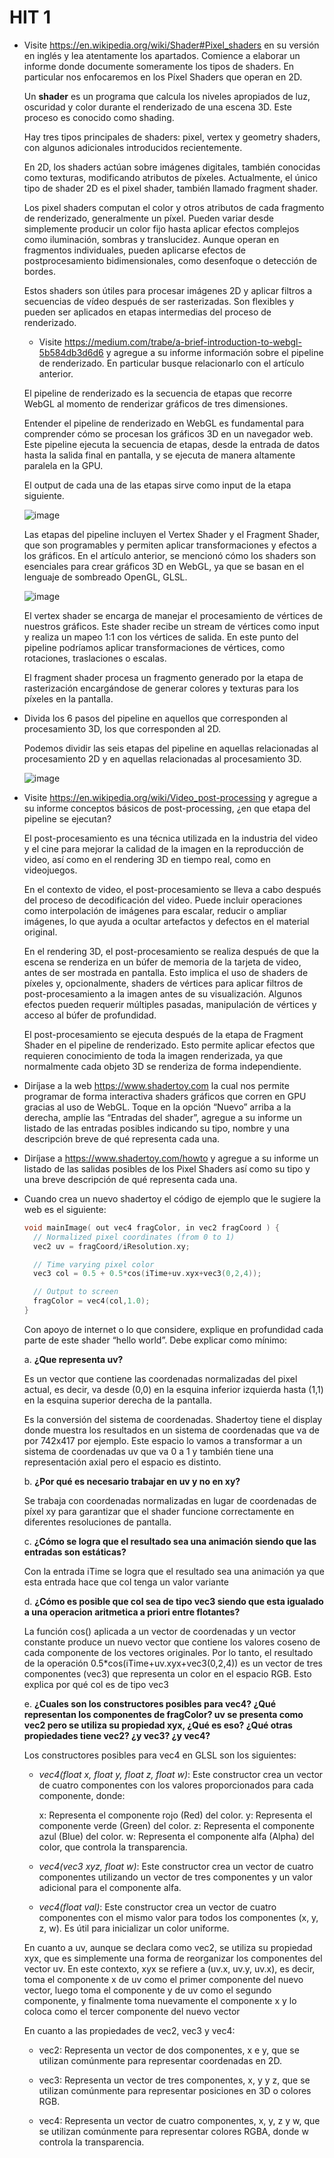 # HIT 1

- Visite https://en.wikipedia.org/wiki/Shader#Pixel_shaders en su versión en inglés y lea atentamente los apartados. Comience a elaborar un informe donde documente someramente los tipos de shaders. En particular nos enfocaremos en los Píxel Shaders que operan en 2D.

  Un **shader** es un programa que calcula los niveles apropiados de luz, oscuridad y color durante el renderizado de una escena 3D. Este proceso es conocido como shading.
  
  Hay tres tipos principales de shaders: pixel, vertex y geometry shaders, con algunos adicionales introducidos recientemente.
  
  En 2D, los shaders actúan sobre imágenes digitales, también conocidas como texturas, modificando atributos de píxeles. Actualmente, el único tipo de shader 2D es el pixel shader, también llamado fragment shader.
  
  Los pixel shaders computan el color y otros atributos de cada fragmento de renderizado, generalmente un píxel. Pueden variar desde simplemente producir un color fijo hasta aplicar efectos complejos como iluminación, sombras y translucidez. Aunque operan en fragmentos individuales, pueden aplicarse efectos de postprocesamiento bidimensionales, como desenfoque o detección de bordes.
  
  Estos shaders son útiles para procesar imágenes 2D y aplicar filtros a secuencias de vídeo después de ser rasterizadas. Son flexibles y pueden ser aplicados en etapas intermedias del proceso de renderizado.
  
  - Visite https://medium.com/trabe/a-brief-introduction-to-webgl-5b584db3d6d6 y agregue a su informe información sobre el pipeline de renderizado. En particular busque relacionarlo con el artículo anterior.
  
  El pipeline de renderizado es la secuencia de etapas que recorre WebGL al momento de renderizar gráficos de tres dimensiones. 
  
  Entender el pipeline de renderizado en WebGL es fundamental para comprender cómo se procesan los gráficos 3D en un navegador web. Este pipeline ejecuta la secuencia de etapas, desde la entrada de datos hasta la salida final en pantalla, y se ejecuta de manera altamente paralela en la GPU.
  
  El output de cada una de las etapas sirve como input de la etapa siguiente.
  
  ![image](https://github.com/Fedesin/sdypp-2024/assets/117539520/f8e95db5-d1bf-4c97-868d-fe59e5987158)
  
  Las etapas del pipeline incluyen el Vertex Shader y el Fragment Shader, que son programables y permiten aplicar transformaciones y efectos a los gráficos. En el artículo anterior, se mencionó cómo los shaders son esenciales para crear gráficos 3D en WebGL, ya que se basan en el lenguaje de sombreado OpenGL, GLSL.
  
  ![image](https://github.com/Fedesin/sdypp-2024/assets/117539520/cc6826ae-fc4a-49c4-9791-ca55c69d85c3)
  
  El vertex shader se encarga de manejar el procesamiento de vértices de nuestros gráficos. Este shader recibe un stream de vértices como input y realiza un mapeo 1:1 con los vértices de salida. En este punto del pipeline podríamos aplicar transformaciones de vértices, como rotaciones, traslaciones o escalas.
  
  El fragment shader procesa un fragmento generado por la etapa de rasterización encargándose de generar colores y texturas para los píxeles en la pantalla. 

 - Divida los 6 pasos del pipeline en aquellos que corresponden al procesamiento 3D, los que corresponden al 2D.

    Podemos dividir las seis etapas del pipeline en aquellas relacionadas al procesamiento 2D y en aquellas relacionadas al procesamiento 3D.
    
    ![image](https://github.com/Fedesin/sdypp-2024/assets/117539520/8d89c29c-bdeb-4bd1-9cce-25a22d915650)

- Visite https://en.wikipedia.org/wiki/Video_post-processing y agregue a su informe conceptos básicos de post-processing, ¿en que etapa del pipeline se ejecutan?

	El post-procesamiento es una técnica utilizada en la industria del video y el cine para mejorar la calidad de la imagen en la reproducción de video, así como en el rendering 3D en tiempo real, como en videojuegos.

  En el contexto de video, el post-procesamiento se lleva a cabo después del proceso de decodificación del video. Puede incluir operaciones como interpolación de imágenes para escalar, reducir o ampliar imágenes, lo que ayuda a ocultar artefactos y defectos en el material original.
  
  En el rendering 3D, el post-procesamiento se realiza después de que la escena se renderiza en un búfer de memoria de la tarjeta de video, antes de ser mostrada en pantalla. Esto implica el uso de shaders de píxeles y, opcionalmente, shaders de vértices para aplicar filtros de post-procesamiento a la imagen antes de su visualización. Algunos efectos pueden requerir múltiples pasadas, manipulación de vértices y acceso al búfer de profundidad.
  
  El post-procesamiento se ejecuta después de la etapa de Fragment Shader en el pipeline de renderizado. Esto permite aplicar efectos que requieren conocimiento de toda la imagen renderizada, ya que normalmente cada objeto 3D se renderiza de forma independiente.

- Diríjase a la web https://www.shadertoy.com la cual nos permite programar de forma interactiva shaders gráficos que corren en GPU gracias al uso de WebGL. Toque en la opción “Nuevo” arriba a la derecha, amplíe las “Entradas del shader”, agregue a su informe un listado de las entradas posibles indicando su tipo, nombre y una descripción breve de qué representa cada una.

- Diríjase a https://www.shadertoy.com/howto y agregue a su informe un listado de las salidas posibles de los Pixel Shaders así como su tipo y una breve descripción de qué representa cada una.

- Cuando crea un nuevo shadertoy el código de ejemplo que le sugiere la web es el siguiente:

    ```C
    void mainImage( out vec4 fragColor, in vec2 fragCoord ) {
      // Normalized pixel coordinates (from 0 to 1)
      vec2 uv = fragCoord/iResolution.xy;
    
      // Time varying pixel color
      vec3 col = 0.5 + 0.5*cos(iTime+uv.xyx+vec3(0,2,4));
    
      // Output to screen
      fragColor = vec4(col,1.0);
    }
    ```

  Con apoyo de internet o lo que considere, explique en profundidad cada parte de este shader “hello world”. Debe explicar como mínimo:
  
  a. **¿Que representa uv?**
  
     Es un vector que contiene las coordenadas normalizadas del pixel actual, es decir, va desde (0,0) en la esquina inferior izquierda hasta (1,1) en la esquina superior derecha de la pantalla.

     Es la conversión del sistema de coordenadas. Shadertoy tiene el display donde muestra los resultados en un sistema de coordenadas que va de por 742x417 por ejemplo. Este espacio lo vamos a transformar a un sistema de coordenadas uv que va 0 a 1 y también tiene una representación axial pero el espacio es distinto.

  b. **¿Por qué es necesario trabajar en uv y no en xy?**
  
     Se trabaja con coordenadas normalizadas en lugar de coordenadas de píxel xy para garantizar que el shader funcione correctamente en diferentes resoluciones de pantalla.

  c. **¿Cómo se logra que el resultado sea una animación siendo que las entradas son estáticas?**
     
     Con la entrada iTime se logra que el resultado sea una animación ya que esta entrada hace que col tenga un valor variante

  d. **¿Cómo es posible que col sea de tipo vec3 siendo que esta igualado a una operacion aritmetica a priori entre flotantes?**

     La función cos() aplicada a un vector de coordenadas y un vector constante produce un nuevo vector que contiene los valores coseno de cada componente de los vectores originales. Por lo tanto, el resultado de la operación 0.5*cos(iTime+uv.xyx+vec3(0,2,4)) es un vector de tres componentes (vec3) que representa un color en el espacio RGB. Esto explica por qué col es de tipo vec3

  e. **¿Cuales son los constructores posibles para vec4? ¿Qué representan los componentes de fragColor? uv se presenta como vec2 pero se utiliza su propiedad xyx, ¿Qué es eso? ¿Qué otras propiedades tiene vec2? ¿y vec3? ¿y vec4?**
   
    Los constructores posibles para vec4 en GLSL son los siguientes:
     
    - *vec4(float x, float y, float z, float w)*: Este constructor crea un vector de cuatro componentes con los valores proporcionados para cada componente, donde:

      x: Representa el componente rojo (Red) del color.
      y: Representa el componente verde (Green) del color.
      z: Representa el componente azul (Blue) del color.
      w: Representa el componente alfa (Alpha) del color, que controla la transparencia.
        
    - *vec4(vec3 xyz, float w)*: Este constructor crea un vector de cuatro componentes utilizando un vector de tres componentes y un valor adicional para el componente alfa.
        
    - *vec4(float val)*: Este constructor crea un vector de cuatro componentes con el mismo valor para todos los componentes (x, y, z, w). Es útil para inicializar un color uniforme.
         
    En cuanto a uv, aunque se declara como vec2, se utiliza su propiedad xyx, que es simplemente una forma de reorganizar los componentes del vector uv. En este contexto, xyx se refiere a (uv.x, uv.y, uv.x), es decir, toma el componente x de uv como el primer componente del nuevo vector, luego toma el componente y de uv como el segundo componente, y finalmente toma nuevamente el componente x y lo coloca como el tercer componente del nuevo vector

    En cuanto a las propiedades de vec2, vec3 y vec4:
  
    - vec2: Representa un vector de dos componentes, x e y, que se utilizan comúnmente para representar coordenadas en 2D.
      
    - vec3: Representa un vector de tres componentes, x, y y z, que se utilizan comúnmente para representar posiciones en 3D o colores RGB.
       
    - vec4: Representa un vector de cuatro componentes, x, y, z y w, que se utilizan comúnmente para representar colores RGBA, donde w controla la transparencia.
